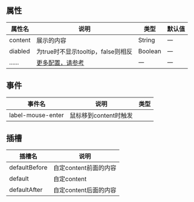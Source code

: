 
<script setup>
    let sizes = ['large', 'small', 'medium', "'"].join("' | '")
        sizes = "'" + sizes
</script>


## 属性

| 属性名  | 说明                                                                                 | 类型    | 默认值 |
| ------- | ------------------------------------------------------------------------------------ | ------- | ------ |
| content | 展示的内容                                                                           | String  | 一     |
| diabled | 为true时不显示tooltip，false则相反                                                   | Boolean | 一     |
| ......  | [更多配置，请参考](https://element-plus.org/zh-CN/component/tooltip.html#attributes) | 一      | 一     |

## 事件
| 事件名            | 说明                  | 类型                                                                   |
| ----------------- | --------------------- | ---------------------------------------------------------------------- |
| label-mouse-enter | 鼠标移到content时触发 | <dinert-api-typing type="Function" details="(e: MouseEvent) => void"/> |

## 插槽

| 插槽名        | 说明                  |
| ------------- | --------------------- |
| defaultBefore | 自定content前面的内容 |
| default       | 自定content           |
| defaultAfter  | 自定content后面的内容 |
